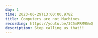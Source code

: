 ```yaml
---
day: 1
time: 2023-06-29T13:00:00.978Z
title: Computers are not Machines
recording: https://youtu.be/3C5mPRM9NwQ
description: Stop calling us that!!
---
```

